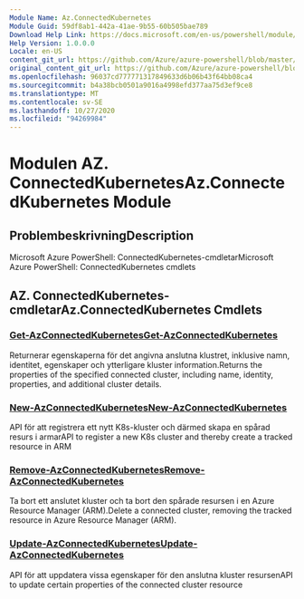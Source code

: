 ```yaml
---
Module Name: Az.ConnectedKubernetes
Module Guid: 59df8ab1-442a-41ae-9b55-60b505bae789
Download Help Link: https://docs.microsoft.com/en-us/powershell/module/az.connectedkubernetes
Help Version: 1.0.0.0
Locale: en-US
content_git_url: https://github.com/Azure/azure-powershell/blob/master/src/ConnectedKubernetes/help/Az.ConnectedKubernetes.md
original_content_git_url: https://github.com/Azure/azure-powershell/blob/master/src/ConnectedKubernetes/help/Az.ConnectedKubernetes.md
ms.openlocfilehash: 96037cd777771317849633d6b06b43f64bb08ca4
ms.sourcegitcommit: b4a38bcb0501a9016a4998efd377aa75d3ef9ce8
ms.translationtype: MT
ms.contentlocale: sv-SE
ms.lasthandoff: 10/27/2020
ms.locfileid: "94269984"
---
```

# <span data-ttu-id="c80bf-101">Modulen AZ. ConnectedKubernetes</span><span class="sxs-lookup"><span data-stu-id="c80bf-101">Az.ConnectedKubernetes Module</span></span>
## <span data-ttu-id="c80bf-102">Problembeskrivning</span><span class="sxs-lookup"><span data-stu-id="c80bf-102">Description</span></span>
<span data-ttu-id="c80bf-103">Microsoft Azure PowerShell: ConnectedKubernetes-cmdletar</span><span class="sxs-lookup"><span data-stu-id="c80bf-103">Microsoft Azure PowerShell: ConnectedKubernetes cmdlets</span></span>

## <span data-ttu-id="c80bf-104">AZ. ConnectedKubernetes-cmdletar</span><span class="sxs-lookup"><span data-stu-id="c80bf-104">Az.ConnectedKubernetes Cmdlets</span></span>
### [<span data-ttu-id="c80bf-105">Get-AzConnectedKubernetes</span><span class="sxs-lookup"><span data-stu-id="c80bf-105">Get-AzConnectedKubernetes</span></span>](Get-AzConnectedKubernetes.md)
<span data-ttu-id="c80bf-106">Returnerar egenskaperna för det angivna anslutna klustret, inklusive namn, identitet, egenskaper och ytterligare kluster information.</span><span class="sxs-lookup"><span data-stu-id="c80bf-106">Returns the properties of the specified connected cluster, including name, identity, properties, and additional cluster details.</span></span>

### [<span data-ttu-id="c80bf-107">New-AzConnectedKubernetes</span><span class="sxs-lookup"><span data-stu-id="c80bf-107">New-AzConnectedKubernetes</span></span>](New-AzConnectedKubernetes.md)
<span data-ttu-id="c80bf-108">API för att registrera ett nytt K8s-kluster och därmed skapa en spårad resurs i armar</span><span class="sxs-lookup"><span data-stu-id="c80bf-108">API to register a new K8s cluster and thereby create a tracked resource in ARM</span></span>

### [<span data-ttu-id="c80bf-109">Remove-AzConnectedKubernetes</span><span class="sxs-lookup"><span data-stu-id="c80bf-109">Remove-AzConnectedKubernetes</span></span>](Remove-AzConnectedKubernetes.md)
<span data-ttu-id="c80bf-110">Ta bort ett anslutet kluster och ta bort den spårade resursen i en Azure Resource Manager (ARM).</span><span class="sxs-lookup"><span data-stu-id="c80bf-110">Delete a connected cluster, removing the tracked resource in Azure Resource Manager (ARM).</span></span>

### [<span data-ttu-id="c80bf-111">Update-AzConnectedKubernetes</span><span class="sxs-lookup"><span data-stu-id="c80bf-111">Update-AzConnectedKubernetes</span></span>](Update-AzConnectedKubernetes.md)
<span data-ttu-id="c80bf-112">API för att uppdatera vissa egenskaper för den anslutna kluster resursen</span><span class="sxs-lookup"><span data-stu-id="c80bf-112">API to update certain properties of the connected cluster resource</span></span>

